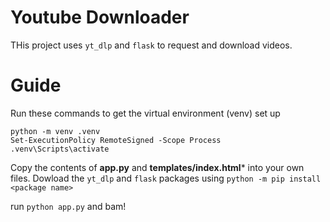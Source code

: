 # Youtube Downloader

THis project uses ```yt_dlp``` and ```flask``` to request and download videos.

# Guide

Run these commands to get the virtual environment (venv) set up
```
python -m venv .venv
Set-ExecutionPolicy RemoteSigned -Scope Process
.venv\Scripts\activate
```

Copy the contents of **app.py** and **templates/index.html*** into your own files.
Dowload the ```yt_dlp``` and ```flask``` packages using 
```python -m pip install <package name>```

run ```python app.py``` and bam!

